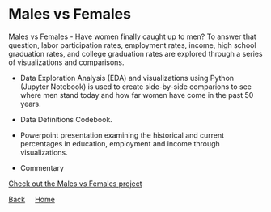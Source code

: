 <link rel="stylesheet" href="/assets/css/main.css">

# Males vs Females

Males vs Females - Have women finally caught up to men? To answer that question, labor participation rates, employment rates, income, high school graduation rates, and college graduation rates are explored through a series of visualizations and comparisons.  

*	Data Exploration Analysis (EDA) and visualizations using Python (Jupyter Notebook) is used to create side-by-side comparions to see where men stand today and how far women have come in the past 50 years.

*	Data Definitions Codebook.

*	Powerpoint presentation examining the historical and current percentages in education, employment and income through visualizations.

*	Commentary

[Check out the Males vs Females project](https://github.com/michelle-bh/michelle-bh.github.io/tree/main/Males-vs-Females)



[Back](../README.md) &nbsp; &nbsp; [Home](https://michelle-bh.github.io/)

